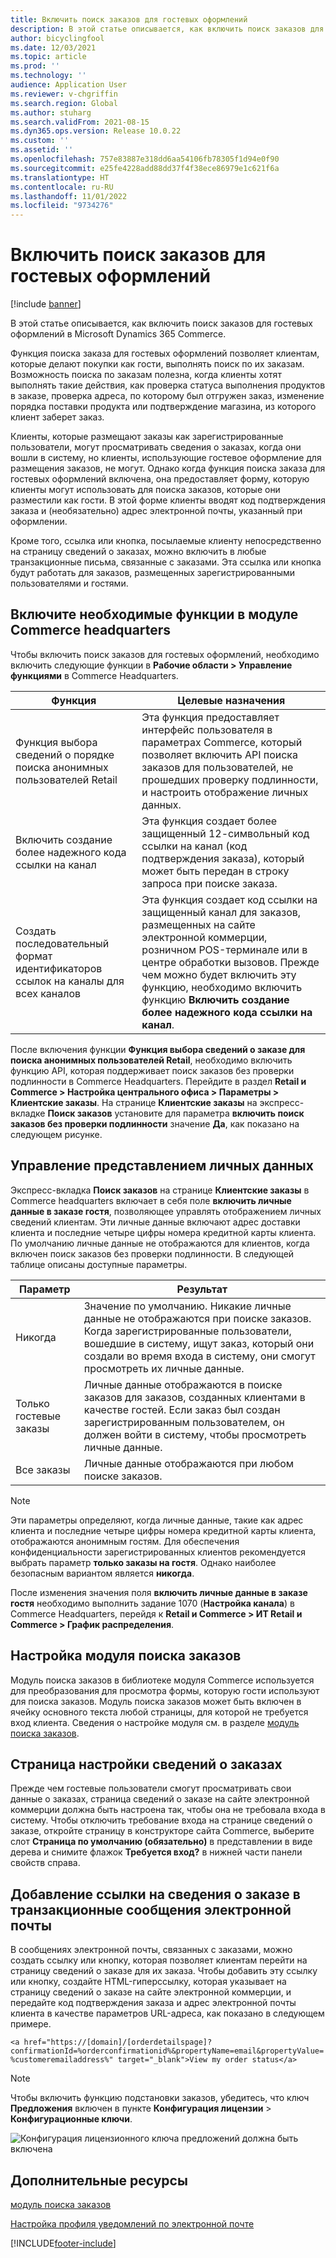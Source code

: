 ```yaml
---
title: Включить поиск заказов для гостевых оформлений
description: В этой статье описывается, как включить поиск заказов для гостевых оформлений в Microsoft Dynamics 365 Commerce.
author: bicyclingfool
ms.date: 12/03/2021
ms.topic: article
ms.prod: ''
ms.technology: ''
audience: Application User
ms.reviewer: v-chgriffin
ms.search.region: Global
ms.author: stuharg
ms.search.validFrom: 2021-08-15
ms.dyn365.ops.version: Release 10.0.22
ms.custom: ''
ms.assetid: ''
ms.openlocfilehash: 757e83887e318dd6aa54106fb78305f1d94e0f90
ms.sourcegitcommit: e25fe4228add88dd37f4f38ece86979e1c621f6a
ms.translationtype: HT
ms.contentlocale: ru-RU
ms.lasthandoff: 11/01/2022
ms.locfileid: "9734276"
---
```

# <a name="enable-order-lookup-for-guest-checkouts"></a>Включить поиск заказов для гостевых оформлений

[!include [banner](includes/banner.md)]

В этой статье описывается, как включить поиск заказов для гостевых оформлений в Microsoft Dynamics 365 Commerce.

Функция поиска заказа для гостевых оформлений позволяет клиентам, которые делают покупки как гости, выполнять поиск по их заказам. Возможность поиска по заказам полезна, когда клиенты хотят выполнять такие действия, как проверка статуса выполнения продуктов в заказе, проверка адреса, по которому был отгружен заказ, изменение порядка поставки продукта или подтверждение магазина, из которого клиент заберет заказ.

Клиенты, которые размещают заказы как зарегистрированные пользователи, могут просматривать сведения о заказах, когда они вошли в систему, но клиенты, использующие гостевое оформление для размещения заказов, не могут. Однако когда функция поиска заказа для гостевых оформлений включена, она предоставляет форму, которую клиенты могут использовать для поиска заказов, которые они разместили как гости. В этой форме клиенты вводят код подтверждения заказа и (необязательно) адрес электронной почты, указанный при оформлении.

Кроме того, ссылка или кнопка, посылаемые клиенту непосредственно на страницу сведений о заказах, можно включить в любые транзакционные письма, связанные с заказами. Эта ссылка или кнопка будут работать для заказов, размещенных зарегистрированными пользователями и гостями.

## <a name="turn-on-necessary-features-in-commerce-headquarters"></a>Включите необходимые функции в модуле Commerce headquarters

Чтобы включить поиск заказов для гостевых оформлений, необходимо включить следующие функции в **Рабочие области \> Управление функциями** в Commerce Headquarters.

| Функция | Целевые назначения |
|---------|---------|
| Функция выбора сведений о порядке поиска анонимных пользователей Retail | Эта функция предоставляет интерфейс пользователя в параметрах Commerce, который позволяет включить API поиска заказов для пользователей, не прошедших проверку подлинности, и настроить отображение личных данных. |
| Включить создание более надежного кода ссылки на канал | Эта функция создает более защищенный 12-символьный код ссылки на канал (код подтверждения заказа), который может быть передан в строку запроса при поиске заказа. |
| Создать последовательный формат идентификаторов ссылок на каналы для всех каналов | Эта функция создает код ссылки на защищенный канал для заказов, размещенных на сайте электронной коммерции, розничном POS-терминале или в центре обработки вызовов. Прежде чем можно будет включить эту функцию, необходимо включить функцию **Включить создание более надежного кода ссылки на канал**. |

После включения функции **Функция выбора сведений о заказе для поиска анонимных пользователей Retail**, необходимо включить функцию API, которая поддерживает поиск заказов без проверки подлинности в Commerce Headquarters. Перейдите в раздел **Retail и Commerce \> Настройка центрального офиса \> Параметры \> Клиентские заказы**. На странице **Клиентские заказы** на экспресс-вкладке **Поиск заказов** установите для параметра **включить поиск заказов без проверки подлинности** значение **Да**, как показано на следующем рисунке.

## <a name="manage-the-display-of-personal-data"></a>Управление представлением личных данных

Экспресс-вкладка **Поиск заказов** на странице **Клиентские заказы** в Commerce headquarters включает в себя поле **включить личные данные в заказе гостя**, позволяющее управлять отображением личных сведений клиентам. Эти личные данные включают адрес доставки клиента и последние четыре цифры номера кредитной карты клиента. По умолчанию личные данные не отображаются для клиентов, когда включен поиск заказов без проверки подлинности. В следующей таблице описаны доступные параметры.

| Параметр | Результат |
|--------|--------|
| Никогда | Значение по умолчанию. Никакие личные данные не отображаются при поиске заказов. Когда зарегистрированные пользователи, вошедшие в систему, ищут заказ, который они создали во время входа в систему, они смогут просмотреть их личные данные. |
| Только гостевые заказы | Личные данные отображаются в поиске заказов для заказов, созданных клиентами в качестве гостей. Если заказ был создан зарегистрированным пользователем, он должен войти в систему, чтобы просмотреть личные данные. |
| Все заказы | Личные данные отображаются при любом поиске заказов. |

> [!NOTE]
> Эти параметры определяют, когда личные данные, такие как адрес клиента и последние четыре цифры номера кредитной карты клиента, отображаются анонимным гостям. Для обеспечения конфиденциальности зарегистрированных клиентов рекомендуется выбрать параметр **только заказы на гостя**. Однако наиболее безопасным вариантом является **никогда**.

После изменения значения поля **включить личные данные в заказе гостя** необходимо выполнить задание 1070 (**Настройка канала**) в Commerce Headquarters, перейдя к **Retail и Commerce \> ИТ Retail и Commerce \> График распределения**.

## <a name="configure-the-order-lookup-module"></a>Настройка модуля поиска заказов

Модуль поиска заказов в библиотеке модуля Commerce используется для преобразования для просмотра формы, которую гости используют для поиска заказов. Модуль поиска заказов может быть включен в ячейку основного текста любой страницы, для которой не требуется вход клиента. Сведения о настройке модуля см. в разделе [модуль поиска заказов](order-lookup-module.md).

## <a name="configure-the-order-details-page"></a>Страница настройки сведений о заказах

Прежде чем гостевые пользователи смогут просматривать свои данные о заказах, страница сведений о заказе на сайте электронной коммерции должна быть настроена так, чтобы она не требовала входа в систему. Чтобы отключить требование входа на странице сведений о заказе, откройте страницу в конструкторе сайта Commerce, выберите слот **Страница по умолчанию (обязательно)** в представлении в виде дерева и снимите флажок **Требуется вход?** в нижней части панели свойств справа.

## <a name="add-a-link-to-order-details-in-transactional-emails"></a>Добавление ссылки на сведения о заказе в транзакционные сообщения электронной почты

В сообщениях электронной почты, связанных с заказами, можно создать ссылку или кнопку, которая позволяет клиентам перейти на страницу сведений о заказе для их заказа. Чтобы добавить эту ссылку или кнопку, создайте HTML-гиперссылку, которая указывает на страницу сведений о заказе на сайте электронной коммерции, и передайте код подтверждения заказа и адрес электронной почты клиента в качестве параметров URL-адреса, как показано в следующем примере.

`<a href="https://[domain]/[orderdetailspage]?confirmationId=%orderconfirmationid%&propertyName=email&propertyValue=%customeremailaddress%" target="_blank">View my order status</a>`

> [!NOTE]
> Чтобы включить функцию подстановки заказов, убедитесь, что ключ **Предложения** включен в пункте **Конфигурация лицензии** > **Конфигурационные ключи**.
>
>![Конфигурация лицензионного ключа предложений должна быть включена](./media/Quotations_License_Key_Configuration.png)

## <a name="additional-resources"></a>Дополнительные ресурсы

[модуль поиска заказов](order-lookup-module.md)

[Настройка профиля уведомлений по электронной почте](email-notification-profiles.md)

[!INCLUDE[footer-include](../includes/footer-banner.md)]
